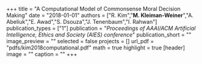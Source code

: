 +++
title = "A Computational Model of Commonsense Moral Decision Making"
date = "2018-01-01"
authors = ["R. Kim","<b>M. Kleiman-Weiner</b>","A. Abeliuk","E. Awad","S. Dsouza","J. Tenenbaum","I. Rahwan"]
publication_types = ["1"]
publication = "_Proceedings of AAAI/ACM Artificial Intelligence, Ethics and Society (AIES) conference_"
publication_short = ""
image_preview = ""
selected = false
projects = []
url_pdf = "pdfs/kim2018computational.pdf"
math = true
highlight = true
[header]
image = ""
caption = ""
+++


